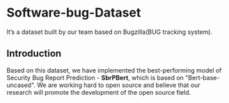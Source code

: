 # Software-bug-Dataset
It’s a dataset built by our team based on Bugzilla(BUG tracking system).
## Introduction
Based on this dataset, we have implemented the best-performing model of Security Bug Report Prediction -  **SbrPBert**, which is based on "Bert-base-uncased". We are working hard to open source and believe that our research will promote the development of the open source field.
